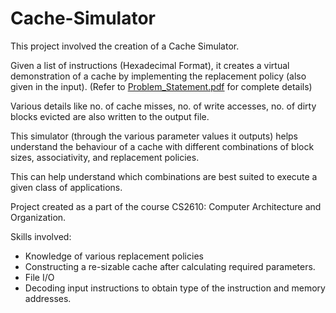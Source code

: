 # Cache-Simulator

This project involved the creation of a Cache Simulator. 

Given a list of instructions (Hexadecimal Format), it creates a virtual demonstration of a cache by implementing the replacement policy (also given in the input).
(Refer to [Problem_Statement.pdf](https://github.com/akshithsriram/Cache-Simulator/blob/main/Problem_Statement.pdf) for complete details)

Various details like no. of cache misses, no. of write accesses, no. of dirty blocks evicted are also written to the output file.

This simulator (through the various parameter values it outputs) helps understand the behaviour of a cache with different combinations of block sizes, associativity, and replacement policies. 

This can help understand which combinations are best suited to execute a given class of applications.

Project created as a part of the course CS2610: Computer Architecture and Organization.

Skills involved:
- Knowledge of various replacement policies
- Constructing a re-sizable cache after calculating required parameters.
- File I/O
- Decoding input instructions to obtain type of the instruction and memory addresses. 


